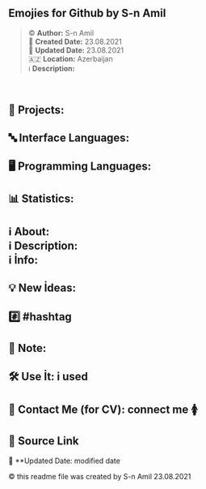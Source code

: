 ## Emojies for Github by S-n Amil 

> ©️ **Author:** S-n Amil <br>
> 📅 **Created Date:** 23.08.2021 <br>
> 🔄 **Updated Date:** 23.08.2021 <br>
> 🇦🇿 **Location:** Azerbaijan <br>
> ℹ️ **Description:** 

&nbsp;
&nbsp;
&nbsp;
&nbsp;

## 📂 Projects:
## 🔤 Interface Languages:
## 🖥️ Programming Languages:
## 📊 Statistics:
<h2>
   ℹ️ About: <br>
   ℹ️ Description: <br>
   ℹ️ İnfo: <br>
</h2>

## 💡 New İdeas:
## #️⃣ #hashtag
## 📌 Note:
## 🛠 Use İt: i used 
## 👤 Contact Me (for CV): connect me 🚺

## 🔗 Source Link 
 🔄 **Updated Date: modified date

©️ this readme file was created by S-n Amil 23.08.2021
